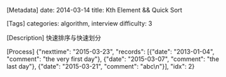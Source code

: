 
[Metadata]
date: 2014-03-14
title: Kth Element && Quick Sort

[Tags]
categories: algorithm, interview
difficulty: 3

[Description]
快速排序与快速划分

[Process]
{"nexttime": "2015-03-23", "records": [{"date": "2013-01-04", "comment": "the very first day"}, {"date": "2015-03-07", "comment": "the last day"}, {"date": "2015-03-21", "comment": "abc\n"}], "idx": 2}
